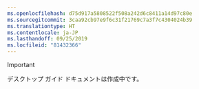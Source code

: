```yaml
---
ms.openlocfilehash: d75d917a5808522f508a242d6c8411a14d97c80e
ms.sourcegitcommit: 3caa92cb97e9f6c31f21769c7a3f7c4304024b39
ms.translationtype: HT
ms.contentlocale: ja-JP
ms.lasthandoff: 09/25/2019
ms.locfileid: "81432366"
---
```


> [!IMPORTANT]
> デスクトップ ガイド ドキュメントは作成中です。

